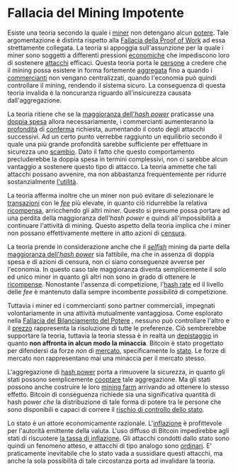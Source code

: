 # Fallacia del Mining Impotente



Esiste una teoria secondo la quale i [miner]() non detengano alcun [potere](). Tale argomentazione è distinta rispetto alla [Fallacia della Proof of Work]() ad essa strettamente collegata. La teoria si appoggia sull'assunzione per la quale i miner sono soggetti a differenti pressioni [economiche]() che impediscono loro di sostenere [attacchi]() efficaci. Questa teoria porta le [persone]() a credere che il mining possa esistere in forma fortemente [aggregata]() fino a quando i [commercianti]() non vengano centralizzati, quando l'economia può quindi controllare il mining, rendendo il sistema sicuro. La conseguenza di questa teoria invalida è la noncuranza riguardo all'insicurezza causata dall'aggregazione.

La teoria ritiene che se la [maggioranza dell'_hash power_]() praticasse una [doppia spesa]() allora necessariamente, i commercianti aumenteranno la [profondità]() di [conferma]() richiesta,  aumentando il costo degli attacchi successivi. Ad un certo punto verrebbe raggiunto un equilibrio secondo il quale una più grande profondità sarebbe sufficiente per effettuare in sicurezza uno [scambio](). Dato il fatto che questo comportamento precluderebbe la doppia spesa in termini complessivi, non ci sarebbe alcun vantaggio a sostenere questo tipo di attacco.  La teoria ammette che tali attacchi possano avvenire, ma non abbastanza frequentemente per ridurre sostanzialmente [l'utilità](). 

La teoria afferma inoltre che un miner non può evitare di selezionare le [transazioni]() con le [_fee_]() più elevate, in quanto ciò ridurrebbe la relativa [ricompensa](), arricchendo gli altri miner. Questo si presume possa portare ad una perdita della maggioranza dell'_hash power_ e quindi all'impossibilità a continuare l'attività di mining. Questo aspetto della teoria implica che i miner non possano effettivamente mettere in atto azioni di [censura]().

La teoria prende in considerazione anche che il [_selfish_]() mining da parte della [maggioranza dell'_hash power_]() sia fattibile, ma che in assenza di doppia spesa e di azioni di censura, non ci siano conseguenze avverse per l'economia. In questo caso tale maggioranza diventa semplicemente il solo ed unico miner in quanto gli altri non sono in grado di ottenere le [ricompense](). Nonostante l'assenza di competizione, l'[hash rate]() ed il livello delle _fee_ è mantenuto dalla sempre incombente _possibilità_ di competizione.

Tuttavia i miner ed i commercianti sono partner commerciali, impegnati volontariamente in una attività mutualmente vantaggiosa. Come esplorato nella [Fallacia del Bilanciamento del Potere]() , nessuno può controllare l'altro e il [prezzo]() rappresenta la risoluzione di tutte le preferenze. Ciò sembrerebbe supportare la teoria, tuttavia la teoria stessa è in realtà un [depistaggio]() in quanto **non affronta in alcun modo la minaccia**. Bitcoin è stato progettato per difendersi da forze _non_ di [mercato](), specificamente lo [stato](). Le forze di mercato non rappresentano mai una minaccia per il mercato stesso.

L'aggregazione di [hash power]() porta a rimuovere la sicurezza, in quanto gli stati possono semplicemente [cooptare]() tale aggregazione. Ma gli stati possono anche costruire le loro [mining farm]() arrivando ad ottenere lo stesso effetto. Bitcoin di conseguenza richiede sia una significativa quantità di hash power _che_ la distribuzione di tale forma di potere tra le persone che sono disponibili e capaci di correre il [rischio di controllo dello stato]().

Lo stato è un attore economicamente razionale. L'[inflazione]() è profittevole per l'autorità emittente della valuta. L'uso diffuso di Bitcoin impedirebbe agli stati di riscuotere [la tassa di inflazione](). Gli attacchi condotti dallo stato sono quindi un fenomeno atteso, e attacchi di tipo analogo sono [ordinari](). E' praticamente inevitabile che lo stato vada a sussidiare questi attacchi, ma anche la sola possibilità di tale circostanza porta ad invalidare la teoria. 

